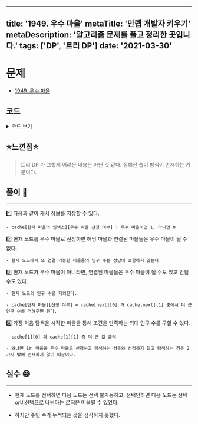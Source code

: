 
---
title: '1949. 우수 마을'
metaTitle: '만렙 개발자 키우기'
metaDescription: '알고리즘 문제를 풀고 정리한 곳입니다.'
tags: ['DP', '트리 DP']
date: '2021-03-30'
---

# 문제
- [1949. 우수 마을](https://www.acmicpc.net/problem/1949)

## 코드

<details><summary> 코드 보기 </summary>

``` java
import java.io.BufferedReader;
import java.io.IOException;
import java.io.InputStreamReader;
import java.util.ArrayList;
import java.util.Arrays;
import java.util.List;
import java.util.StringTokenizer;

public class Q1949 {
    static int n, resident[], cache[][];
    static List<Integer> adj[];
    static boolean visited[];
    public static void main(String[] args) throws IOException {
        init();
        solution();
    }

    private static void solution() {
        visited[1] = true;
        System.out.println(Math.max(dfs(1, 0), dfs(1, 1)));
    }

    private static int dfs(int idx, int state) {
        if(cache[idx][state] != -1)
            return cache[idx][state];
        visited[idx] = true;
        int ret = (state == 0? 0: resident[idx]);

        for (Integer next : adj[idx]) {
            if(visited[next]) continue;
            if(state == 0)
                ret += Math.max(dfs(next, 0), dfs(next, 1));
            else
                ret += dfs(next, 0);
        }
        visited[idx] = false;
        return cache[idx][state] = ret;
    }

    private static void init() throws IOException {
        BufferedReader br = new BufferedReader(new InputStreamReader(System.in));
        n = stoi(br.readLine());
        resident = new int[n + 1];
        adj = new List[n+1];
        visited = new boolean[n + 1];
        cache = new int[n + 1][2];
        StringTokenizer st = new StringTokenizer(br.readLine());

        for (int i = 1; i <= n; i++) {
            resident[i] = stoi(st.nextToken());
            adj[i] = new ArrayList<>();
            Arrays.fill(cache[i], -1);
        }

        for (int i = 0; i < n - 1; i++) {
            st = new StringTokenizer(br.readLine());
            int u = stoi(st.nextToken());
            int v = stoi(st.nextToken());
            adj[u].add(v);
            adj[v].add(u);
        }
    }

    private static int stoi(String str) {
        return Integer.parseInt(str);
    }
}

```
</details>

## ⭐️느낀점⭐️
> 트리 DP 가 그렇게 어려운 내용은 아닌 것 같다. 정해진 풀이 방식이 존재하는 기분이다.

## 풀이 📣
<hr/>

1️⃣ 다음과 같이 캐시 정보를 저장할 수 있다.

    - cache[현재 마을의 인덱스][우수 마을 선정 여부] : 우수 마을이면 1, 아니면 0


2️⃣ 현재 노드를 우수 마을로 선정하면 해당 마을과 연결된 마을들은 우수 마을이 될 수 없다.

    - 현재 노드에서 또 연결 가능한 마을들의 인구 수는 정답에 포함하지 않는다.


3️⃣ 현재 노드가 우수 마을이 아니라면, 연결된 마을들은 우수 마을이 될 수도 있고 안될 수도 있다.

    - 현재 노드의 인구 수를 제외한다.

    - cache[현재 마을][선정 여부] = cache[next][0] 과 cache[next][1] 중에서 더 큰 인구 수를 더해주면 된다.


4️⃣ 가장 처음 탐색을 시작한 마을을 통해 조건을 만족하는 최대 인구 수를 구할 수 있다.

    - cache[1][0] 과 cache[1][1] 중 더 큰 값 출력

    - 왜냐면 1번 마을을 우수 마을로 선정하고 탐색하는 경우와 선정하지 않고 탐색하는 경우 2가지 밖에 존재하지 않기 때문이다.


## 실수 😅

<hr/>

- 현재 노드를 선택하면 다음 노드는 선택 불가능하고, 선택안하면 다음 노드는 선택or비선택으로 나뉜다는 로직은 떠올릴 수 있었다.

- 하지만 주민 수가 누적되는 것을 생각하지 못했다.